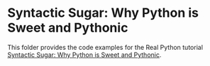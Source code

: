 # Syntactic Sugar: Why Python is Sweet and Pythonic

This folder provides the code examples for the Real Python tutorial [Syntactic Sugar: Why Python is Sweet and Pythonic](https://realpython.com/python-syntactic-sugar/).
